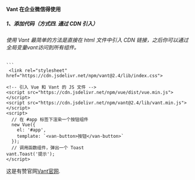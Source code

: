 #### Vant 在企业微信得使用
##### 1、添加代码（方式四. 通过 CDN 引入）
######  使用 Vant 最简单的方法是直接在 html 文件中引入 CDN 链接，之后你可以通过全局变量vant访问到所有组件。 
    ```
     <link rel="stylesheet" href="https://cdn.jsdelivr.net/npm/vant@2.4/lib/index.css">

```
<!-- 引入 Vue 和 Vant 的 JS 文件 -->
<script src="https://cdn.jsdelivr.net/npm/vue/dist/vue.min.js"></script>
<script src="https://cdn.jsdelivr.net/npm/vant@2.4/lib/vant.min.js"></script>
<script>
  // 在 #app 标签下渲染一个按钮组件
  new Vue({
    el: '#app',
    template: `<van-button>按钮</van-button>`
  });
  // 调用函数组件，弹出一个 Toast
vant.Toast('提示');
</script>
```
这是有赞官网[Vant官网](https://youzan.github.io/vant/#/zh-CN/quickstart "Vant官网"). 


<template>
  
</template>

<script>
// @ is an alias to /src


export default {
  name: 'Home',
  components: {
    
  },
  methods:{
      clickFn(){
          alert('aa')
      }
  }
}
</script>
<style>
  .card{
    margin:auto;
    width: 600px;
    text-align: center;
  }
</style>
